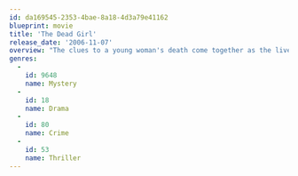 ```yaml
---
id: da169545-2353-4bae-8a18-4d3a79e41162
blueprint: movie
title: 'The Dead Girl'
release_date: '2006-11-07'
overview: "The clues to a young woman's death come together as the lives of seemingly unrelated people begin to intersect."
genres:
  -
    id: 9648
    name: Mystery
  -
    id: 18
    name: Drama
  -
    id: 80
    name: Crime
  -
    id: 53
    name: Thriller
---
```

